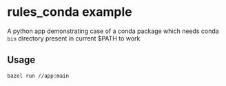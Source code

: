 # rules_conda example

A python app demonstrating case of a conda package which needs conda `bin` directory present in current $PATH to work

## Usage

```sh
bazel run //app:main
```
